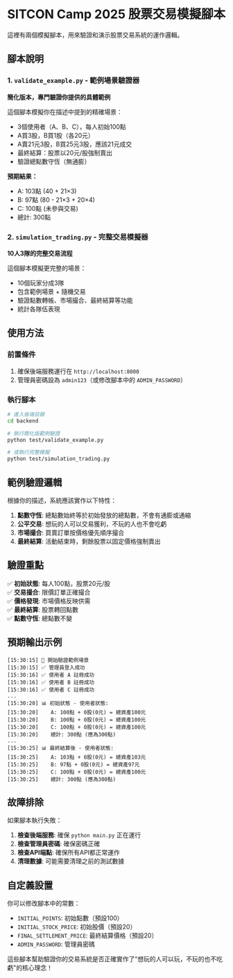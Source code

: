 # SITCON Camp 2025 股票交易模擬腳本

這裡有兩個模擬腳本，用來驗證和演示股票交易系統的運作邏輯。

## 腳本說明

### 1. `validate_example.py` - 範例場景驗證器
**簡化版本，專門驗證你提供的具體範例**

這個腳本模擬你在描述中提到的精確場景：
- 3個使用者（A、B、C），每人初始100點
- A買3股，B買1股（各20元）
- A賣21元3股，B買25元3股，應該21元成交  
- 最終結算：股票以20元/股強制賣出
- 驗證總點數守恆（無通膨）

**預期結果：**
- A: 103點 (40 + 21×3)
- B: 97點 (80 - 21×3 + 20×4) 
- C: 100點 (未參與交易)
- 總計: 300點

### 2. `simulation_trading.py` - 完整交易模擬器  
**10人3隊的完整交易流程**

這個腳本模擬更完整的場景：
- 10個玩家分成3隊
- 包含範例場景 + 隨機交易
- 驗證點數轉帳、市場撮合、最終結算等功能
- 統計各隊伍表現

## 使用方法

### 前置條件
1. 確保後端服務運行在 `http://localhost:8000`
2. 管理員密碼設為 `admin123`（或修改腳本中的 `ADMIN_PASSWORD`）

### 執行腳本

```bash
# 進入後端目錄
cd backend

# 執行簡化版範例驗證
python test/validate_example.py

# 或執行完整模擬
python test/simulation_trading.py
```

## 範例驗證邏輯

根據你的描述，系統應該實作以下特性：

1. **點數守恆**: 總點數始終等於初始發放的總點數，不會有通膨或通縮
2. **公平交易**: 想玩的人可以交易獲利，不玩的人也不會吃虧
3. **市場撮合**: 買賣訂單按價格優先順序撮合
4. **最終結算**: 活動結束時，剩餘股票以固定價格強制賣出

## 驗證重點

✅ **初始狀態**: 每人100點，股票20元/股  
✅ **交易撮合**: 限價訂單正確撮合  
✅ **價格發現**: 市場價格反映供需  
✅ **最終結算**: 股票轉回點數  
✅ **點數守恆**: 總點數不變  

## 預期輸出示例

```
[15:30:15] 🎯 開始驗證範例場景
[15:30:15] ✅ 管理員登入成功
[15:30:16] ✅ 使用者 A 註冊成功
[15:30:16] ✅ 使用者 B 註冊成功  
[15:30:16] ✅ 使用者 C 註冊成功
...
[15:30:20] 📊 初始狀態 - 使用者狀態:
[15:30:20]    A: 100點 + 0股(0元) = 總資產100元
[15:30:20]    B: 100點 + 0股(0元) = 總資產100元
[15:30:20]    C: 100點 + 0股(0元) = 總資產100元
[15:30:20]    總計: 300點 (應為300點)
...
[15:30:25] 📊 最終結算後 - 使用者狀態:
[15:30:25]    A: 103點 + 0股(0元) = 總資產103元
[15:30:25]    B: 97點 + 0股(0元) = 總資產97元  
[15:30:25]    C: 100點 + 0股(0元) = 總資產100元
[15:30:25]    總計: 300點 (應為300點)
```

## 故障排除

如果腳本執行失敗：

1. **檢查後端服務**: 確保 `python main.py` 正在運行
2. **檢查管理員密碼**: 確保密碼正確
3. **檢查API端點**: 確保所有API都正常運作
4. **清理數據**: 可能需要清理之前的測試數據

## 自定義設置

你可以修改腳本中的常數：
- `INITIAL_POINTS`: 初始點數（預設100）
- `INITIAL_STOCK_PRICE`: 初始股價（預設20）
- `FINAL_SETTLEMENT_PRICE`: 最終結算價格（預設20）
- `ADMIN_PASSWORD`: 管理員密碼

這些腳本幫助驗證你的交易系統是否正確實作了"想玩的人可以玩，不玩的也不吃虧"的核心理念！
